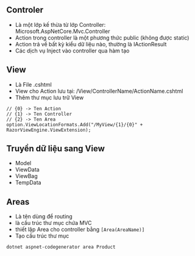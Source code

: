 ## Controler
- Là một lớp kế thừa từ lớp Controller: Microsoft.AspNetCore.Mvc.Controller
- Action trong controller là một phương thức public (không được static)
- Action trả về bất kỳ kiểu dữ liệu nào, thường là IActionResult
- Các dịch vụ Inject vào controller qua hàm tạo
## View
- Là File .cshtml
- View cho Action lưu tại: /View/ControllerName/ActionName.cshtml
- Thêm thư mục lưu trữ View
```
// {0} -> Ten Action
// {1} -> Ten Controller
// {2} -> Ten Area
option.ViewLocationFormats.Add("/MyView/{1}/{0}" + RazorViewEngine.ViewExtension);        
```
## Truyền dữ liệu sang View
- Model
- ViewData
- ViewBag
- TempData
## Areas
- Là tên dùng để routing
- là cấu trúc thư mục chứa MVC
- thiết lập Area cho controller bằng ```[Area(AreaName)]```
- Tạo cấu trúc thư mục
```
dotnet aspnet-codegenerator area Product
```
